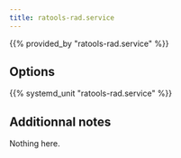 ```yaml
---
title: ratools-rad.service
---
```


{{% provided_by "ratools-rad.service" %}}

## Options

{{% systemd_unit "ratools-rad.service" %}}

## Additionnal notes

Nothing here.